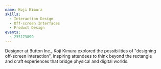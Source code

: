 ```yaml
---
name: Koji Kimura
skills:
  - Interaction Design
  - Off-screen Interfaces
  - Product Design
events:
  - 235173899
---
```


Designer at Button Inc., Koji Kimura explored the possibilities of "designing off-screen interaction", inspiring attendees to think beyond the rectangle and craft experiences that bridge physical and digital worlds.
